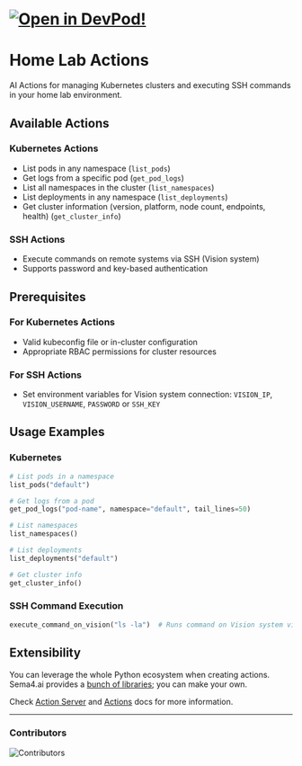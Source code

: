 # [![Open in DevPod!](https://devpod.sh/assets/open-in-devpod.svg)](https://devpod.sh/open#https://github.com/joshyorko/home-lab-actions)
# Home Lab Actions

AI Actions for managing Kubernetes clusters and executing SSH commands in your home lab environment.

## Available Actions

### Kubernetes Actions
- List pods in any namespace (`list_pods`)
- Get logs from a specific pod (`get_pod_logs`)
- List all namespaces in the cluster (`list_namespaces`)
- List deployments in any namespace (`list_deployments`)
- Get cluster information (version, platform, node count, endpoints, health) (`get_cluster_info`)

### SSH Actions
- Execute commands on remote systems via SSH (Vision system)
- Supports password and key-based authentication

## Prerequisites

### For Kubernetes Actions
- Valid kubeconfig file or in-cluster configuration
- Appropriate RBAC permissions for cluster resources

### For SSH Actions
- Set environment variables for Vision system connection: `VISION_IP`, `VISION_USERNAME`, `PASSWORD` or `SSH_KEY`

## Usage Examples

### Kubernetes
```python
# List pods in a namespace
list_pods("default")

# Get logs from a pod
get_pod_logs("pod-name", namespace="default", tail_lines=50)

# List namespaces
list_namespaces()

# List deployments
list_deployments("default")

# Get cluster info
get_cluster_info()
```

### SSH Command Execution
```python
execute_command_on_vision("ls -la")  # Runs command on Vision system via SSH
```

## Extensibility

You can leverage the whole Python ecosystem when creating actions. Sema4.ai provides a [bunch of libraries](https://pypi.org/search/?q=robocorp-); you can make your own.

Check [Action Server](https://github.com/Sema4AI/actions/tree/master/action_server/docs) and [Actions](https://github.com/Sema4AI/actions/tree/master/actions/docs) docs for more information.

---

### Contributors

![Contributors](https://contrib.nn.ci/api?repo=joshyorko/home-lab-actions)